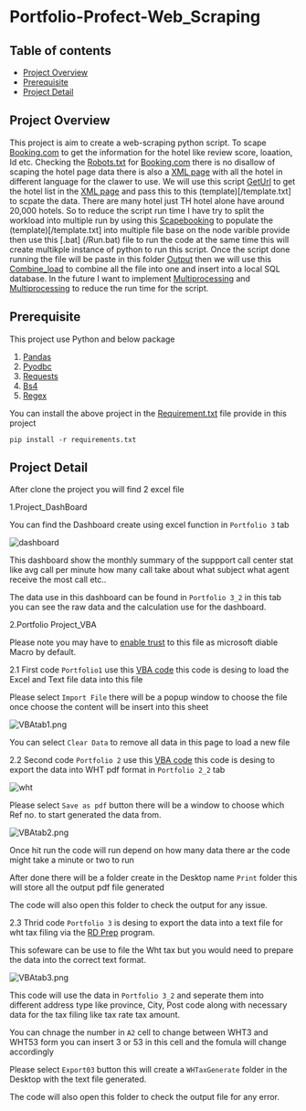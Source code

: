 # Portfolio-Profect-Web_Scraping

## Table of contents

* [Project Overview](#project-overview)
* [Prerequisite](#prerequisite)
* [Project Detail](#project-detail)


## Project Overview

This project is aim to create a web-scraping python script. To scape [Booking.com](https://www.booking.com/) to get the information for the hotel like review score, loaation, Id etc. Checking the [Robots.txt](https://www.booking.com/robots.txt)
 for [Booking.com](https://www.booking.com/) there is no disallow of scaping the hotel page data there is also a [XML page](https://www.booking.com/sitembk-hotel-index.xml) with all the hotel in different language for the clawer to use.
 We will use this script [GetUrl](/GetUrl.ipynb) to get the hotel list in the [XML page](https://www.booking.com/sitembk-hotel-index.xml) and pass this to this (template)[/template.txt] to scpate the data. There are many hotel
 just TH hotel alone have around 20,000 hotels. So to reduce the script run time I have try to split the workload into multiple run by using this [Scapebooking](/Scapebooking.ipynb) to populate the (template)[/template.txt] into multiple
 file base on the node varible provide then use this [.bat] (/Run.bat) file to run the code at the same time this will create multikple instance of python to run this script. Once the script done running the file will be paste in this folder
 [Output](/Output) then we will use this [Combine_load](/Combine_load.ipynb) to combine all the file into one and insert into a local SQL database. In the future I want to implement [Multiprocessing](https://docs.python.org/3/library/multiprocessing.html)
 and [Multiprocessing](https://docs.python.org/3/library/multiprocessing.html) to reduce the run time for the script.
 

## Prerequisite

This project use Python and below package
1. [Pandas](https://pandas.pydata.org/)
2. [Pyodbc](https://pypi.org/project/pyodbc/)
3. [Requests](https://pypi.org/project/requests/)
4. [Bs4](https://pypi.org/project/beautifulsoup4/)
5. [Regex](https://pypi.org/project/regex/)

You can install the above project in the [Requirement.txt](/Requirement.txt) file provide in this project

```
pip install -r requirements.txt
```


## Project Detail

After clone the project you will find 2 excel file

1.Project_DashBoard

You can find the Dashboard create using excel function in `Portfolio 3` tab

![dashboard](/image/Excel_dashboard.png)


This dashboard show the monthly summary of the suppport call center stat like avg call per minute how many call take about what subject what agent receive the most call etc..

The data use in this dashboard can be found in `Portfolio 3_2` in this tab you can see the raw data and the calculation use for the dashboard.

2.Portfolio Project_VBA

Please note you may have to [enable trust](https://support.microsoft.com/en-us/topic/a-potentially-dangerous-macro-has-been-blocked-0952faa0-37e7-4316-b61d-5b5ed6024216) to this file as microsoft diable Macro by default.

2.1 First code `Portfolio1` use this [VBA code](/Script/Portfolio1_Loopandopenfile.bas) this code is desing to load the Excel and Text file data into this file

Please select `Import File` there will be a popup window to choose the file once choose the content will be insert into this sheet

![VBAtab1.png](/image/VBAtab1.png)

You can select `Clear Data` to remove all data in this page to load a new file

2.2 Second code `Portfolio 2` use this [VBA code](/Script/Portfolio2_LoopCellAndSavePDFdf.bas) this code is desing to export the data into WHT pdf format in  `Portfolio 2_2` tab

![wht](/image/Whtformat.png)

Please select `Save as pdf` button there will be a window to choose which Ref no. to start generated the data from.

![VBAtab2.png](/image/VBAtab2.png)

Once hit run the code will run depend on how many data there ar the code might take a minute or two to run 

After done there will be a folder create in the Desktop name `Print` folder this will store all the output pdf file generated

The code will also open this folder to check the output for any issue.

2.3 Thrid code `Portfolio 3` is desing to export the data into a text file for wht tax filing via the [RD Prep](https://efiling.rd.go.th/rd-cms/) program.

This sofeware can be use to file the Wht tax but you would need to prepare the data into the correct text format.

![VBAtab3.png](/image/VBAtab3.png)

This code will use the data in `Portfolio 3_2` and seperate them into different address type like province, City, Post code along with necessary data for the tax filing like tax rate tax amount.

You can chnage the number in `A2` cell to change between WHT3 and WHT53 form you can insert 3 or 53 in this cell and the fomula will change accordingly

Please select `Export03` button this will create a `WHTaxGenerate` folder in the Desktop with the text file generated.

The code will also open this folder to check the output file for any error.
